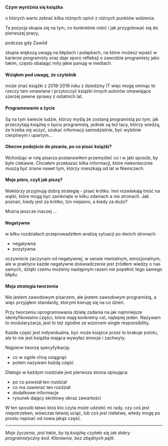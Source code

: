 #### Czym wyróżnia się książka

o których warto zebrać kilka różnych opinii z różnych punktów widzenia.
 
 Ta pozycja skupia się na tym, co konkretnie robić i jak przygotować się do pierwszej pracy, 
 
 podczas gdy 
 Zawód 
 
 skupia większą uwagę na błędach i pułapkach, na
  które możesz wpaść w karierze programisty oraz daje sporo refleksji o zawodzie programisty
   jako takim, często obalając mity jakie panują w mediach.
   
   
   
#### Wziąłem pod uwagę, że czytelnik
 może znać książki z 2018-2019 roku z dziedziny IT
więc mogę ominąc te rzeczy tam omawiane i przytoczyć książki innych  autorów omawiające szerzej pewne sprawy
z ostatnich lat. 


#### Programowanie a życie

Są na tym świecie ludzie, którzy myślą że zostaną programistą po tym, jak przeczytają książkę o byciu programistą, jednak są też tacy, którzy wiedzą, że trzeba się uczyć, szukać informacji samodzielnie, być wybitnie cierpliwym i upartym...


#### Obecne podejście do pisania, po co pisać książki?

Wchodząc w rolę pisarza postanowiłem przemyśleć co i w jaki sposób, by było ciekawie.
Chciałem przekazać kilka informacji, które niekoniecznie muszą być znane nawet tym, którzy mieszkają od lat w Niemczech.


#### Moje pióro, czyli jak piszę?

Niektórzy przyjmują dobrą strategię - pisać krótko.
Inni rozwlekają treść na wątki, które mogą być zamknięte w kilku zdaniach a nie stronach.
Jak poznać, kiedy jest za krótko, tzn niejasno, a kiedy za dużo?

Można jeszcze inaczej ...


#### Negatywne

w kilku rozdziałach przeprowadziłem analizę sytuacji po dwóch stronach:
+ negatywna
+ pozytywna 

oczywiście zaczynam od negatywnej, w sensie mentalnym, emocjonalnym, ale w praktyce
każde negatywne doświadczenie jest źródłem wiedzy o nas samych, dzięki czemu możemy następnym razem 
nie popełnić tego samego błędu.


#### Moja strategia tworzenia



Nie jestem zawodowym pisarzem, ale jestem zawodowym programistą, a więc przyjąłem standardy, którymi kieruję się na co dzień.

Przy tworzeniu oprogramowania dzielę zadania na jak najmniejsze identyfikowalne części, które mają konkretny cel, najlepiej jeden.
Nazywam to modularyzacja, jest to też zgodne ze wzorcem single responsibility.

Każda część jest indywidualna, być może książce przez to brakuje polotu, ale to nie jest książka mająca wywyłać emocje i zachwyty.

Najpierw tworzę specyfyikację:

+ co w ogóle chcę osiągnąć
+ potem nazywam każdą część

Dlatego w każdym rozdziale jest pierwsza strona opisująca:

+ po co powstał ten rozdział
+ co ma zawierać ten rozdział
+ dodatkowe informacje
+ rysunek dający skrótowy obraz zawartości 

W ten sposób łatwo ktoś kto czyta może udzielić mi rady, czy coś jest niepotrzeben, wówczas łatwiej uciąć,
lub coś jest niełatwe, wtedy mogę po prostu napisać od nowa jakąś część.



---
*Moje życzenie, jest takie, by tą książkę czytało się jak dobry programistyczny kod.
Klarownie, bez zbędnych pętli.*


